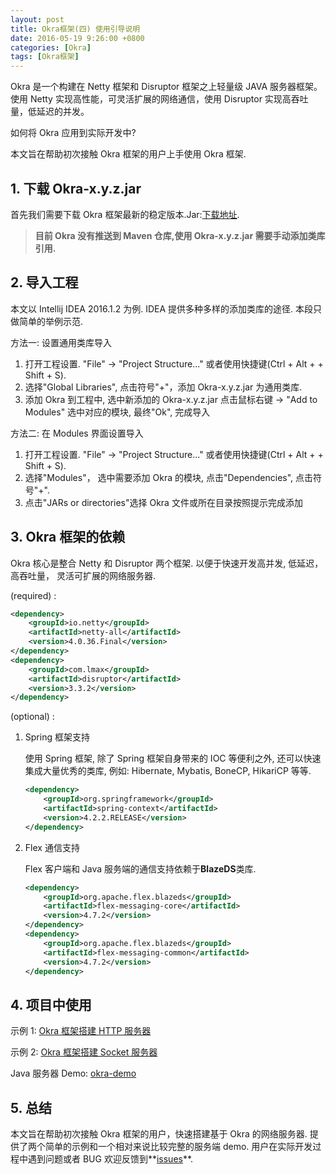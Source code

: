 ```yaml
---
layout: post
title: Okra框架(四) 使用引导说明
date: 2016-05-19 9:26:00 +0800
categories: [Okra]
tags: [Okra框架]
---
```


Okra 是一个构建在 Netty 框架和 Disruptor 框架之上轻量级 JAVA 服务器框架。
使用 Netty 实现高性能，可灵活扩展的网络通信，使用 Disruptor 实现高吞吐量，低延迟的并发。

如何将 Okra 应用到实际开发中?

本文旨在帮助初次接触 Okra 框架的用户上手使用 Okra 框架.

## 1. 下载 Okra-x.y.z.jar

首先我们需要下载 Okra 框架最新的稳定版本.Jar:[下载地址](https://github.com/ogcs/Okra/releases).

> **目前 Okra 没有推送到 Maven 仓库,使用 Okra-x.y.z.jar 需要手动添加类库引用.**

## 2. 导入工程

本文以 Intellij IDEA 2016.1.2 为例. IDEA 提供多种多样的添加类库的途径. 本段只做简单的举例示范.

方法一: 设置通用类库导入

1.  打开工程设置. "File" -> "Project Structure..." 或者使用快捷键(Ctrl + Alt + + Shift + S).
2.  选择"Global Libraries", 点击符号"+"，添加 Okra-x.y.z.jar 为通用类库.
3.  添加 Okra 到工程中, 选中新添加的 Okra-x.y.z.jar 点击鼠标右键 -> "Add to Modules" 选中对应的模块, 最终"Ok", 完成导入

方法二: 在 Modules 界面设置导入

1.  打开工程设置. "File" -> "Project Structure..." 或者使用快捷键(Ctrl + Alt + + Shift + S).
2.  选择"Modules"， 选中需要添加 Okra 的模块, 点击"Dependencies", 点击符号"+".
3.  点击"JARs or directories"选择 Okra 文件或所在目录按照提示完成添加

## 3. Okra 框架的依赖

Okra 核心是整合 Netty 和 Disruptor 两个框架. 以便于快速开发高并发, 低延迟，高吞吐量， 灵活可扩展的网络服务器.

(required) :

```xml
<dependency>
    <groupId>io.netty</groupId>
    <artifactId>netty-all</artifactId>
    <version>4.0.36.Final</version>
</dependency>
<dependency>
    <groupId>com.lmax</groupId>
    <artifactId>disruptor</artifactId>
    <version>3.3.2</version>
</dependency>
```

(optional) :

1.  Spring 框架支持

    使用 Spring 框架, 除了 Spring 框架自身带来的 IOC 等便利之外, 还可以快速集成大量优秀的类库, 例如: Hibernate, Mybatis, BoneCP, HikariCP 等等.

    ```xml
    <dependency>
        <groupId>org.springframework</groupId>
        <artifactId>spring-context</artifactId>
        <version>4.2.2.RELEASE</version>
    </dependency>
    ```

2.  Flex 通信支持

    Flex 客户端和 Java 服务端的通信支持依赖于**BlazeDS**类库.

    ```xml
    <dependency>
        <groupId>org.apache.flex.blazeds</groupId>
        <artifactId>flex-messaging-core</artifactId>
        <version>4.7.2</version>
    </dependency>
    <dependency>
        <groupId>org.apache.flex.blazeds</groupId>
        <artifactId>flex-messaging-common</artifactId>
        <version>4.7.2</version>
    </dependency>
    ```

## 4. 项目中使用

示例 1: [Okra 框架搭建 HTTP 服务器](https://github.com/ogcs/Okra/wiki/Okra%E6%A1%86%E6%9E%B6%E6%90%AD%E5%BB%BAHTTP%E6%9C%8D%E5%8A%A1%E5%99%A8)

示例 2: [Okra 框架搭建 Socket 服务器](https://github.com/ogcs/Okra/wiki/Okra%E6%A1%86%E6%9E%B6%E6%90%AD%E5%BB%BASocket%E6%9C%8D%E5%8A%A1%E5%99%A8)

Java 服务器 Demo: [okra-demo](https://github.com/ogcs/Okra/tree/master/okra-demo)

## 5. 总结

本文旨在帮助初次接触 Okra 框架的用户，快速搭建基于 Okra 的网络服务器. 提供了两个简单的示例和一个相对来说比较完整的服务端 demo.
用户在实际开发过程中遇到问题或者 BUG 欢迎反馈到**[issues](https://github.com/ogcs/Okra/issues)**.
